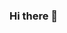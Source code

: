 ### Hi there 👋

<!--
**zengjunjie1026/zengjunjie1026** is a ✨ _special_ ✨ repository because its `README.md` (this file) appears on your GitHub profile.


### 生活方式

#### 清晨：

1. 小笼包
2. 柠檬水🍋
3. 走路🚶上班💼

#### 中午
1. 台湾卤肉饭
2. 隆江猪脚饭
3. 板面
4. 午睡

#### 旁晚：

1. 学习
2. 跑步🏃健身

#### 睡眠规划

1. 23点入睡计划，❌加班❌熬夜
2. 7点早起计划
3. 少玩手机📱

#### 坚持阅读
机器学习
大数据
分布式架构


#### 




| 数学     | 计算机基础     | 人工智能     | 传统开发   | 数据库      | 工具     | 极客       |
| -------- | -------------- | ------------ | ---------- | ----------- | -------- | ---------- |
| 微积分   | 计算机网络     | 机器学习     | Django     | MySQL       | Markdown | frp反向代理       |
| 线性代数 | 计算机组成原理 | 深度学习     | springboot | redis| Latex    | k8s    |    k8s分布式搭建         |
| 概率统计 | 操作系统       | 自然语言处理 |   flask         | Mongodb     | Linux    | 自建私有云 |
|          | 数据结构与算法 | 计算机视觉   |   tonado         | Neo4j       | Docker   | hadoop集群 |
|          |  编译原理         | 推荐系统     |            |  hive           | Git      |        群晖    |
|          |                | 数据分析     |            |     clickhouse        |   网易云笔记       |            |
|          |                |   图推荐           |            |     elasticsearch        |   kite       |            |




### 电子产品构想

#### 黑苹果

  - [ ] 10600K + Z490 Unifly + 64G DRAM+ 1T SSD
  - [ ] Ryzen3600X + B450m迫击炮 + 64G DRAM + 500G ssd + 3T HDD
  - [ ] 优化wifi

#### 群晖
  - [x] 换一个8T的硬盘
  - [x] 安装好系统


#### jetson nano
 - [x] 安装wifi
 - [x] 安装远程桌面
 - [ ] 安装docker

 
#### 服务器

- [x] truenas
- [x] flink
- [ ] Nextcloud
- [ ] gitlab
- [ ] docker
- [ ] k8s
- [ ] hadoop
- [ ] vscode
- [ ] hive



#### 程序员的修养

- [ ] Django
- [ ] Vue
- [ ] Mysql
- [ ] Mongodb
- [ ] Redies
- [ ] hadoop
- [ ] hive
- [ ] spark


#### 写作

  - [ ] csdn博客
  - [ ] 微信公众号
  - [ ] 知乎
  
#### 零零碎碎


- [ ] screen sharing.app 共享屏幕
- [ ] Arch Linux安装优化
- [ ] zsh自定义
- [x] 制作多合一系统安装盘. Ventoy（不支持MacOS） 
- [ ] frp反向代理，内网穿透
- [ ] ssr搭建
- [x] 宝塔面板
- [ ] zabbix
- [ ] azakaban调度




Here are some ideas to get you started:

- 🔭 I’m currently working on ...
- 🌱 I’m currently learning ...
- 👯 I’m looking to collaborate on ...
- 🤔 I’m looking for help with ...
- 💬 Ask me about ...
- 📫 How to reach me: ...
- 😄 Pronouns: ...
- ⚡ Fun fact: ...
-->
